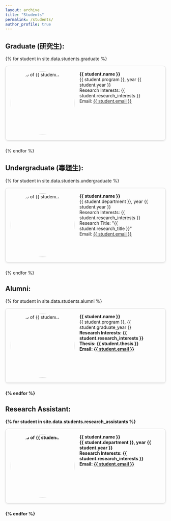 ```yaml
---
layout: archive
title: "Students"
permalink: /students/
author_profile: true
---
```


<style>
  /* Main container for each student block */
  .student-block {
    /* Use flexbox to align photo and info side-by-side */
    display: flex;
    /* Align items at the top for a clean, aligned look */
    align-items: flex-start;
    /* Add spacing between student blocks */
    margin-bottom: 1.5rem;
    /* Light border around each block for separation */
    border: 1px solid #ddd;
    /* Add padding inside the block for visual breathing room */
    padding: 1rem;
    /* Rounded corners for a softer look */
    border-radius: 8px;
    /* Subtle shadow to make the block stand out */
    box-shadow: 0 2px 5px rgba(0, 0, 0, 0.1);
  }
  
  /* Container for the student's photo */
  .photo {
    /* Fix the size of the photo container to 100px wide */
    flex: 0 0 200px;
    /* Space between the photo and the info section */
    margin-right: 1rem;
  }
  
  /* Style for the photo image itself */
  .photo img {
    /* Set the image dimensions to a square */
    width: 200px;
    height: 200px;
    /* Make the image circular for a profile-like appearance */
    border-radius: 50%;
    /* Ensures the image covers the entire area and is centered */
    object-fit: cover;
  }
  
  /* Container for the student's information */
  .info {
    /* Allow the info section to expand and take up available space */
    flex: 1;
  }

  /* Responsive styling for screens 768px wide or smaller */
  @media (max-width: 768px) {
    .student-block {
      /* Stack the photo and info vertically for better readability on small screens */
      flex-direction: column;
      /* Center-align items for a cleaner, mobile-friendly appearance */
      align-items: center;
      /* Center-align text for consistency in mobile layout */
      text-align: center;
    }
    
    /* Adjust photo spacing for stacked layout */
    .photo {
      /* Add space below the photo to separate it from the info */
      margin-bottom: 1rem;
      /* Center-align the photo in the stacked layout */
      margin-right: 0;
    }
    
    /* Align info text back to the left on mobile if needed */
    .info {
      text-align: left;
    }
  }
</style>


Graduate (研究生):
-----
{% for student in site.data.students.graduate %}
<div class="student-block">
  <div class="photo">
    <img src="{{ student.photo_url }}" alt="Photo of {{ student.name }}">
  </div>
  <div class="info">
    <strong>{{ student.name }}</strong>  
    <br>{{ student.program }}, year {{ student.year }}
    <br>Research Interests: {{ student.research_interests }} 
    <br>Email: <a href="mailto:{{ student.email }}">{{ student.email }}</a>
  </div>
</div>
{% endfor %}

Undergraduate (專題生):
-----
{% for student in site.data.students.undergraduate %}
<div class="student-block">
  <div class="photo">
    <img src="{{ student.photo_url }}" alt="Photo of {{ student.name }}">
  </div>
  <div class="info">
    <strong>{{ student.name }}</strong>  
    <br>{{ student.department }}, year {{ student.year }}  
    <br>Research Interests: {{ student.research_interests }}  
    <br>Research Title: "{{ student.research_title }}"
    <br>Email: <a href="mailto:{{ student.email }}">{{ student.email }}</a>
  </div>
</div>
{% endfor %}


Alumni:
-----
{% for student in site.data.students.alumni %}
<div class="student-block">
  <div class="photo">
    <img src="{{ student.photo_url }}" alt="Photo of {{ student.name }}">
  </div>
  <div class="info">
    <strong>{{ student.name }}</strong>  
    <br>{{ student.program }}, {{ student.graduate_year }}  
    <br><strong>Research Interests:<strong> {{ student.research_interests }} 
    <br><strong>Thesis:<strong> {{ student.thesis }}  
    <br><strong>Email:<strong> <a href="mailto:{{ student.email }}">{{ student.email }}</a>
  </div>
</div>
{% endfor %}

Research Assistant:
-----
{% for student in site.data.students.research_assistants %}
<div class="student-block">
  <div class="photo">
    <img src="{{ student.photo_url }}" alt="Photo of {{ student.name }}">
  </div>
  <div class="info">
    <strong>{{ student.name }}</strong>  
    <br>{{ student.department }}, year {{ student.year }}  
    <br>Research Interests: {{ student.research_interests }}  
    <br>Email: <a href="mailto:{{ student.email }}">{{ student.email }}</a>
  </div>
</div>
{% endfor %}